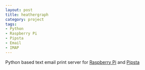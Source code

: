 ```yaml
---
layout: post
title: heathergraph
category: project
tags:
- Python
- Raspberry Pi
- Pipsta
- Email
- IMAP
---
```

Python based text email print server for [Raspberry Pi](https://www.raspberrypi.org/) and [Pipsta](http://www.pipsta.co.uk/)
